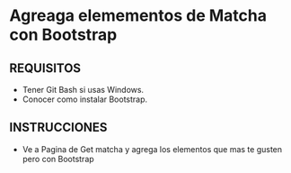 # Agreaga elemementos de Matcha con Bootstrap

## REQUISITOS
- Tener Git Bash si usas Windows.
- Conocer como instalar Bootstrap.

## INSTRUCCIONES

- Ve a Pagina de Get matcha y agrega los elementos que mas te gusten pero con Bootstrap 

